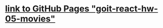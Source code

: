 # [link to GitHub Pages "goit-react-hw-05-movies"](https://dimamarjan-goit-react-hw-05-movies.netlify.app/ 'Задание goit-react-hw-05-movies')
